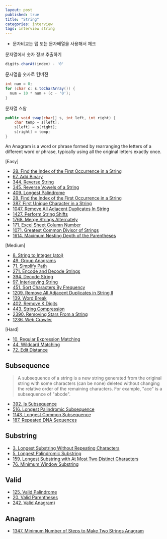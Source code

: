```yaml
---
layout: post
published: true
title: "String"
categories: interview
tags: interview string
---
```


- 문자비교는 맵 또는 문자배열을 사용해서 체크

문자열에서 숫자 정보 추출하기
```java
digits.charAt(index) - '0'
```

문자열을 숫자로 컨버젼
```java
int num = 0;
for (char c: s.toCharArray()) {
  num = 10 * num + (c - '0');
}
```

문자열 스왑
```java
public void swap(char[] s, int left, int right) {
    char temp = s[left];
    s[left] = s[right];
    s[right] = temp; 
}
```

An Anagram is a word or phrase formed by rearranging the letters of a different word or phrase, typically using all the original letters exactly once.

[Easy]
- [28. Find the Index of the First Occurrence in a String](/interview/2023/05/01/find-the-index-of-the-first-occurrence-in-a-string/)
- [67. Add Binary](/interview/2023/05/21/add-binary/)
- [344. Reverse String](/interview/2023/05/21/reverse-string/)
- [345. Reverse Vowels of a String](/interview/2023/05/22/reverse-vowels-of-a-string/)
- [409. Longest Palindrome](/interview/2023/05/21/longest-palindrome/)
- [28. Find the Index of the First Occurrence in a String](/interview/2023/05/21/find-the-index-of-the-first-occurrence-in-a-string/)
- [387. First Unique Character in a String](/interview/2023/05/21/first-unique-character-in-a-string/)
- [1047. Remove All Adjacent Duplicates In String](/interview/2023/05/21/remove-all-adjacent-duplicates-in-string/)
- [1427. Perform String Shifts](/interview/2023/05/21/perform-string-shifts/)
- [1768. Merge Strings Alternately](/interview/2023/05/21/merge-strings-alternately/)
- [171. Excel Sheet Column Number](/interview/2023/05/21/excel-sheet-column-number/)
- [1071. Greatest Common Divisor of Strings](/interview/2023/05/21/greatest-common-divisor-of-strings.md)
- [1614. Maximum Nesting Depth of the Parentheses](/interview/2023/05/21/maximum-nesting-depth-of-the-parentheses)

[Medium]
- [8. String to Integer (atoi)](/interview/2023/05/21/string-to-integer-atoi/)
- [49. Group Anagrams](/interview/2023/02/20/group-anagrams/)
- [71. Simplify Path](/interview/2023/05/21/simplify-path/)
- [271. Encode and Decode Strings](/interview/2023/05/21/encode-and-decode-strings/)
- [394. Decode String](/interview/2023/04/11/decode-string/)
- [97. Interleaving String](/interview/2023/05/21/interleaving-string/)
- [451. Sort Characters By Frequency](/interview/2023/05/21/sort-characters-by-frequency/)
- [1209. Remove All Adjacent Duplicates in String II](/interview/2023/05/21/remove-all-adjacent-duplicates-in-string-ii/)
- [139. Word Break](/interview/2023/05/21/word-break/)
- [402. Remove K Digits](/interview/2023/05/21/remove-k-digits/)
- [443. String Compression](/interview/2023/05/21/string-compression/)
- [2390. Removing Stars From a String](/interview/2023/05/21/removing-stars-from-a-string/)
- [1236. Web Crawler](/interview/2023/05/21/web-crawler/)

[Hard]
- [10. Regular Expression Matching](/interview/2023/05/21/regular-expression-matching/)
- [44. Wildcard Matching](/interview/2023/05/21/wildcard-matching/)
- [72. Edit Distance](/interview/2023/05/21/edit-distance/)

## Subsequence
> A subsequence of a string is a new string generated from the original string with some characters (can be none) deleted without changing the relative order of the remaining characters.
  For example, "ace" is a subsequence of "abcde".

- [392. Is Subsequence](/interview/2023/05/21/is-subsequence/)
- [516. Longest Palindromic Subsequence](/interview/2023/05/21/longest-palindromic-subsequence/)
- [1143. Longest Common Subsequence](/interview/2023/05/21/longest-common-subsequence/)
- [187. Repeated DNA Sequences](/interview/2023/05/21/repeated-dna-sequences/)

## Substring

- [3. Longest Substring Without Repeating Characters](/interview/2023/05/21/longest-substring-without-repeating-characters/)
- [5. Longest Palindromic Substring](/interview/2023/04/06/longest-palindromic-substring)
- [159. Longest Substring with At Most Two Distinct Characters](/interview/2023/05/21/longest-substring-with-at-most-two-distinct-characters/)
- [76. Minimum Window Substring](/interview/2023/05/21/minimum-window-substring/)

## Valid
- [125. Valid Palindrome](/interview/2023/05/21/valid-palindrome/)
- [20. Valid Parentheses](/interview/2023/05/21/valid-parentheses/)
- [242. Valid Anagram](/interview/2023/05/21/valid-anagram/))

## Anagram
- [1347. Minimum Number of Steps to Make Two Strings Anagram](/interview/2023/04/18/minimum-number-of-steps-to-make-two-strings-anagram/)
